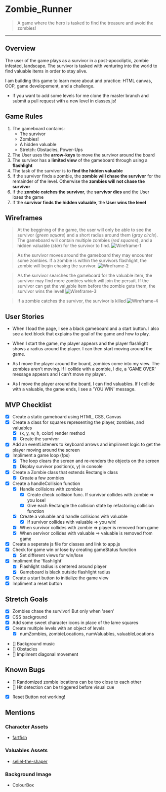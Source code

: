 # Zombie_Runner
> A game where the hero is tasked to find the treasure and avoid the zombies!
___
## Overview
The user of the game plays as a survivor in a post-apocoliptic, zombie infested, landscape. The survivor is tasked with venturing into the world to find valuable items in order to stay alive.

I am building this game to learn more about and practice: HTML canvas, OOP, game developement, and a challenge.

- If you want to add some levels for me clone the master branch and submit a pull request with a new level in classes.js!

## Game Rules
 1. The gameboard contains:
    - The survivor
    - Zombies!
    - A hidden valuable
    - Stretch: Obstacles, Power-Ups
2. The User uses the **arrow-keys** to move the survivor around the board
3. The survivor has a **limited view** of the gameboard through using a **flashlight**
4. The task of the survivor is to **find the hidden valuable**
5. If the survivor finds a zombie, the **zombie will chase the survivor** for the remainder of the level. Otherwise the **zombies will not chase the survivor**
6. If the **zombie catches the survivor**, the **survivor dies** and the User loses the game
7. If the **survivor finds the hidden valuable**, the **User wins the level**

## Wireframes
> At the beggining of the game, the user will only be able to see the survivor (*green square*) and a short radius around them (*gray circle*). The gameboard will contain multiple zombies (*red squares*), and a hidden valuable (*star*) for the survivor to find.
![Wireframe-1](./assets/wireframe-1.png)

> As the survivor moves around the gameboard they may encounter some zombies. If a zombie is within the survivors flashlight, the zombie will begin chasing the survivor.
![Wireframe-2](./assets/wireframe-2.png)

> As the survivor searches the gameboard for the valuable item, the survivor may find more zombies which will join the persuit. If the survivor can get the valuable item before the zombie gets them, the survivor wins the level!
![Wireframe-3](./assets/wireframe-3.png)

> If a zombie catches the survivor, the survivor is killed
![Wireframe-4](./assets/wireframe-4.png)

## User Stories
- When I load the page, I see a black gameboard and a start button. I also see a text block that explains the goal of the game and how to play.

- When I start the game, my player appears and the player flashlight shows a radius around the player. I can then start moving around the game.

- As I move the player around the board, zombies come into my view. The zombies aren't moving. If I collide with a zombie, I die, a 'GAME OVER' message appears and I can't move my player.

- As I move the player around the board, I can find valuables. If I collide with a valuable, the game ends, I see a 'YOU WIN' message.

## MVP Checklist
- [x] Create a static gameboard using HTML, CSS, Canvas
- [x] Create a class for squares representing the player, zombies, and valuables
    - [x] (x, y, w, h, color) render method
    - [x] Create the survivor
- [x] Add an eventListeners to keyboard arrows and impliment logic to get the player moving around the screen
- [x] Impliment a game loop (fps)
    - [x] The loop clears the screen and re-renders the objects on the screen
    - [x] Display survivor position(x, y) in console
- [x] Create a Zombie class that extends Rectangle class
    - [x] Create a few zombies
- [x] Create a handleCollision function
    - [x] Handle collisions with zombies
        - [x] Create check collision func. If survivor collides with zombie => you lose!
        - [x] Give each Rectangle the collision state by refactoring collision function
    - [x] Create a valuable and handle collisions with valuable
        - [x] If survivor collides with valuable => you win!
    - [x] When survivor collides with zombie => player is removed from game
    - [x] When servivor collides with valuable => valuable is removed from game
- [x] Create a seperate js file for classes and link to app.js
- [x] Check for game win or lose by creating gameStatus function
    - [x] Set different views for win/lose
- [x] Impliment the 'flashlight'
    - [x] Flashlight radius is centered around player
    - [x] Gameboard is black outside flashlight radius
- [x] Create a start button to initialize the game view
- [x] Impliment a reset button

## Stretch Goals
- [x] Zombies chase the survivor! But only when 'seen'
- [x] CSS background
- [x] Add some sweet character icons in place of the lame squares
- [x] Create multiple levels with an object of levels
    - [x] numZombies, zombieLocations, numValuables, valuableLocations
- [] Background music
- [] Obstacles
- [] Impliment diagonal movement

## Known Bugs
- [] Randomized zombie locations can be too close to each other
- [] Hit detection can be triggered before visual cue
- [x] Reset Button not working!

## Mentions
### Character Assets
- [fartfish](https://fartfish.itch.io/zombie-game-asset-pack)
### Valuables Assets
- [seliel-the-shaper](https://seliel-the-shaper.itch.io/treasure-chests)
### Background Image
- ColourBox